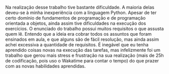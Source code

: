 Na realização desse trabalho tive bastante dificuldade. A maioria delas deveu-se à minha inexperiência com a linguagem Python. Apesar de ter certo domínio de fundamentos de programação e de programação orientada a objetos, ainda assim tive dificuldades na execução dos exercícios. O enunciado do trabalho possui muitos requisitos o que assusta quem lê. Entendo que a ideia era cobrar todos os assuntos que foram ensinados em aula, e que alguns são de fácil resolução, mas ainda assim achei excessiva a quantidade de requisitos. É inegável que eu tenha aprendido coisas novas na execução das tarefas, mas infelizmente foi um trabalho que gerou mais stress e frustração na sua realização (mais de 25h de codificação, pois uso o Wakatime para contar o tempo) do que prazer com as novas habilidades aprendidas.
